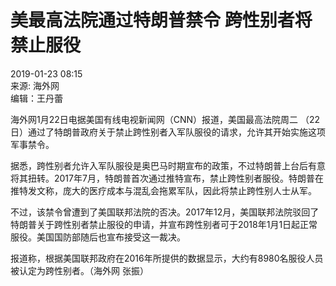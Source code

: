 # 美最高法院通过特朗普禁令 跨性别者将禁止服役

2019-01-23 08:15  
来源: 海外网  
编辑：王丹蕾  

海外网1月22日电据美国有线电视新闻网（CNN）报道，美国最高法院周二 （22日）通过了特朗普政府关于禁止跨性别者入军队服役的请求，允许其开始实施这项军事禁令。

据悉，跨性别者允许入军队服役是奥巴马时期宣布的政策，不过特朗普上台后有意将其扭转。2017年7月，特朗普首次通过推特宣布，禁止跨性别者服役。特朗普在推特发文称，庞大的医疗成本与混乱会拖累军队，因此将禁止跨性别人士从军。

不过，该禁令曾遭到了美国联邦法院的否决。2017年12月，美国联邦法院驳回了特朗普关于跨性别者禁止服役的申请，并宣布跨性别者可于2018年1月1日起正常服役。美国国防部随后也宣布接受这一裁决。

报道称，根据美国联邦政府在2016年所提供的数据显示，大约有8980名服役人员被认定为跨性别者。（海外网 张振）
<!-- tcd_original_link http://m.cnr.cn/news/20190123/t20190123_524490818.html -->
